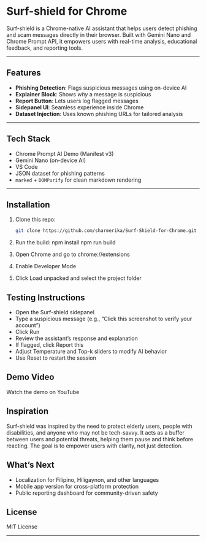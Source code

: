 # Surf-shield for Chrome

Surf-shield is a Chrome-native AI assistant that helps users detect phishing and scam messages directly in their browser. Built with Gemini Nano and Chrome Prompt API, it empowers users with real-time analysis, educational feedback, and reporting tools.

---

##  Features

- **Phishing Detection**: Flags suspicious messages using on-device AI
- **Explainer Block**: Shows *why* a message is suspicious
- **Report Button**: Lets users log flagged messages
- **Sidepanel UI**: Seamless experience inside Chrome
- **Dataset Injection**: Uses known phishing URLs for tailored analysis

---

##  Tech Stack

- Chrome Prompt AI Demo (Manifest v3)
- Gemini Nano (on-device AI)
- VS Code
- JSON dataset for phishing patterns
- `marked` + `DOMPurify` for clean markdown rendering

---

##  Installation

1. Clone this repo:
   ```bash
   git clone https://github.com/sharmerika/Surf-Shield-for-Chrome.git
2. 	Run the build:
   npm install
   npm run build

3. Open Chrome and go to chrome://extensions
4. Enable Developer Mode
5. Click Load unpacked and select the project folder

## Testing Instructions
- Open the Surf-shield sidepanel
- Type a suspicious message (e.g., “Click this screenshot to verify your account”)
- Click Run
- Review the assistant’s response and explanation
- If flagged, click Report this
- Adjust Temperature and Top-k sliders to modify AI behavior
- Use Reset to restart the session

## Demo Video
Watch the demo on YouTube

## Inspiration
Surf-shield was inspired by the need to protect elderly users, people with disabilities, and anyone who may not be tech-savvy. It acts as a buffer between users and potential threats, helping them pause and think before reacting. The goal is to empower users with clarity, not just detection.

## What’s Next
- Localization for Filipino, Hiligaynon, and other languages
- Mobile app version for cross-platform protection
- Public reporting dashboard for community-driven safety

## License
MIT License

---



